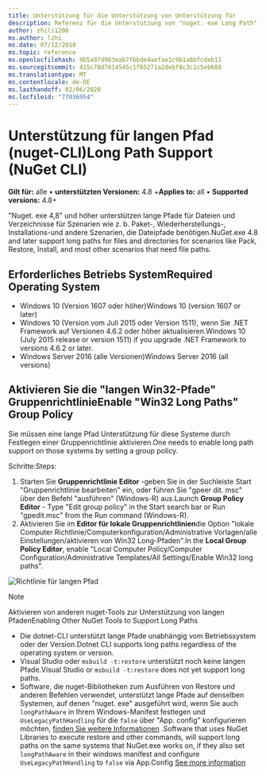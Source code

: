 ```yaml
---
title: Unterstützung für die Unterstützung von Unterstützung für
description: Referenz für die Unterstützung von "nuget. exe Long Path"
author: zhili1208
ms.author: lzhi
ms.date: 07/12/2018
ms.topic: reference
ms.openlocfilehash: 9b5a97d963eab7fbbde4aefae1c9b1a8bfcdeb11
ms.sourcegitcommit: 415c70d7014545c1f65271a2debf8c3c1c5eb688
ms.translationtype: MT
ms.contentlocale: de-DE
ms.lasthandoff: 02/06/2020
ms.locfileid: "77036954"
---
```

# <a name="long-path-support-nuget-cli"></a><span data-ttu-id="a39a2-103">Unterstützung für langen Pfad (nuget-CLI)</span><span class="sxs-lookup"><span data-stu-id="a39a2-103">Long Path Support (NuGet CLI)</span></span>

<span data-ttu-id="a39a2-104">**Gilt für:** alle &bullet; **unterstützten Versionen:** 4.8 +</span><span class="sxs-lookup"><span data-stu-id="a39a2-104">**Applies to:** all &bullet; **Supported versions:** 4.8+</span></span>

<span data-ttu-id="a39a2-105">"Nuget. exe 4,8" und höher unterstützen lange Pfade für Dateien und Verzeichnisse für Szenarien wie z. b. Paket-, Wiederherstellungs-, Installations-und andere Szenarien, die Dateipfade benötigen.</span><span class="sxs-lookup"><span data-stu-id="a39a2-105">NuGet.exe 4.8 and later support long paths for files and directories for scenarios like Pack, Restore, Install, and most other scenarios that need file paths.</span></span>

## <a name="required-operating-system"></a><span data-ttu-id="a39a2-106">Erforderliches Betriebs System</span><span class="sxs-lookup"><span data-stu-id="a39a2-106">Required Operating System</span></span>

-   <span data-ttu-id="a39a2-107">Windows 10 (Version 1607 oder höher)</span><span class="sxs-lookup"><span data-stu-id="a39a2-107">Windows 10 (version 1607 or later)</span></span>
-   <span data-ttu-id="a39a2-108">Windows 10 (Version vom Juli 2015 oder Version 1511), wenn Sie .NET Framework auf Versionen 4.6.2 oder höher aktualisieren.</span><span class="sxs-lookup"><span data-stu-id="a39a2-108">Windows 10 (July 2015 release or version 1511) if you upgrade .NET Framework to versions 4.6.2 or later.</span></span>
-   <span data-ttu-id="a39a2-109">Windows Server 2016 (alle Versionen)</span><span class="sxs-lookup"><span data-stu-id="a39a2-109">Windows Server 2016 (all versions)</span></span>

## <a name="enable-win32-long-paths-group-policy"></a><span data-ttu-id="a39a2-110">Aktivieren Sie die "langen Win32-Pfade" Gruppenrichtlinie</span><span class="sxs-lookup"><span data-stu-id="a39a2-110">Enable "Win32 Long Paths" Group Policy</span></span>

<span data-ttu-id="a39a2-111">Sie müssen eine lange Pfad Unterstützung für diese Systeme durch Festlegen einer Gruppenrichtlinie aktivieren.</span><span class="sxs-lookup"><span data-stu-id="a39a2-111">One needs to enable long path support on those systems by setting a group policy.</span></span>

<span data-ttu-id="a39a2-112">Schritte:</span><span class="sxs-lookup"><span data-stu-id="a39a2-112">Steps:</span></span>
1. <span data-ttu-id="a39a2-113">Starten Sie **Gruppenrichtlinie Editor** -geben Sie in der Suchleiste Start "Gruppenrichtlinie bearbeiten" ein, oder führen Sie "gpeer dit. msc" über den Befehl "ausführen" (Windows-R) aus.</span><span class="sxs-lookup"><span data-stu-id="a39a2-113">Launch **Group Policy Editor** - Type "Edit group policy" in the Start search bar or Run "gpedit.msc" from the Run command (Windows-R).</span></span>
2. <span data-ttu-id="a39a2-114">Aktivieren Sie im **Editor für lokale Gruppenrichtlinien**die Option "lokale Computer Richtlinie/Computerkonfiguration/Administrative Vorlagen/alle Einstellungen/aktivieren von Win32 Long-Pfaden".</span><span class="sxs-lookup"><span data-stu-id="a39a2-114">In the **Local Group Policy Editor**, enable "Local Computer Policy/Computer Configuration/Administrative Templates/All Settings/Enable Win32 long paths".</span></span>

![Richtlinie für langen Pfad](media/LongPathPolicy.png)


> [!Note]
> <span data-ttu-id="a39a2-116">Aktivieren von anderen nuget-Tools zur Unterstützung von langen Pfaden</span><span class="sxs-lookup"><span data-stu-id="a39a2-116">Enabling Other NuGet Tools to Support Long Paths</span></span>
>
> -   <span data-ttu-id="a39a2-117">Die dotnet-CLI unterstützt lange Pfade unabhängig vom Betriebssystem oder der Version.</span><span class="sxs-lookup"><span data-stu-id="a39a2-117">Dotnet CLI supports long paths regardless of the operating system or version.</span></span>
> -   <span data-ttu-id="a39a2-118">Visual Studio oder `msbuild -t:restore` unterstützt noch keine langen Pfade.</span><span class="sxs-lookup"><span data-stu-id="a39a2-118">Visual Studio or `msbuild -t:restore` does not yet support long paths.</span></span>
> -   <span data-ttu-id="a39a2-119">Software, die nuget-Bibliotheken zum Ausführen von Restore und anderen Befehlen verwendet, unterstützt lange Pfade auf denselben Systemen, auf denen "nuget. exe" ausgeführt wird, wenn Sie auch `longPathAware` in Ihrem Windows-Manifest festlegen und `UseLegacyPathHandling` für die `false` über "App. config" konfigurieren möchten, [finden Sie weitere Informationen](https://blogs.msdn.microsoft.com/jeremykuhne/2016/07/30/net-4-6-2-and-long-paths-on-windows-10/) .</span><span class="sxs-lookup"><span data-stu-id="a39a2-119">Software that uses NuGet Libraries to execute restore and other commands, will support long paths on the same systems that NuGet.exe works on, if they also set `longPathAware` in their windows manifest and configure `UseLegacyPathHandling` to `false` via App.Config [See more information](https://blogs.msdn.microsoft.com/jeremykuhne/2016/07/30/net-4-6-2-and-long-paths-on-windows-10/)</span></span>

